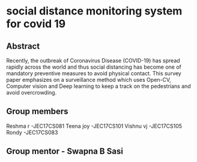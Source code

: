 # social distance monitoring system for covid 19
## Abstract
Recently, the outbreak of Coronavirus Disease (COVID-19) has spread rapidly across
the world and thus social distancing has become one of mandatory preventive
measures to avoid physical contact. This survey paper emphasizes on a surveillance
method which uses Open-CV, Computer vision and Deep learning to keep a track on
the pedestrians and avoid overcrowding.

##  Group members
Reshma r -JEC17CS081
Teena joy -JEC17CS101
Vishnu vj -JEC17CS105
Rondy -JEC17CS083

## Group mentor - Swapna B Sasi

